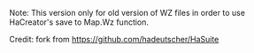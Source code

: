 
Note: This version only for old version of WZ files in order to use HaCreator's save to Map.Wz function.  

Credit: 
fork from https://github.com/hadeutscher/HaSuite
